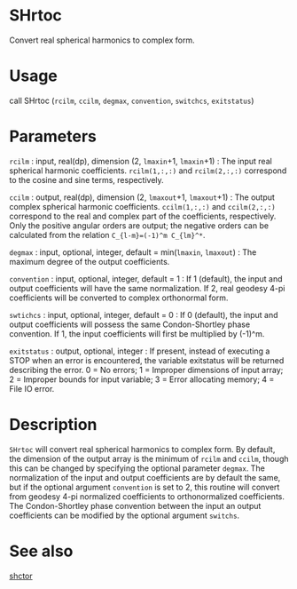 # SHrtoc

Convert real spherical harmonics to complex form.

# Usage

call SHrtoc (`rcilm`, `ccilm`, `degmax`, `convention`, `switchcs`, `exitstatus`)

# Parameters

`rcilm` : input, real(dp), dimension (2, `lmaxin`+1, `lmaxin`+1)
:   The input real spherical harmonic coefficients. `rcilm(1,:,:)` and `rcilm(2,:,:)` correspond to the cosine and sine terms, respectively.

`ccilm` : output, real(dp), dimension (2, `lmaxout`+1, `lmaxout`+1)
:   The output complex spherical harmonic coefficients. `ccilm(1,:,:)` and `ccilm(2,:,:)` correspond to the real and complex part of the coefficients, respectively. Only the positive angular orders are output; the negative orders can be calculated from the relation `C_{l-m}=(-1)^m C_{lm}^*`.

`degmax` : input, optional, integer, default = min(`lmaxin`, `lmaxout`)
:   The maximum degree of the output coefficients.

`convention` : input, optional, integer, default = 1
:   If 1 (default), the input and output coefficients will have the same normalization. If 2, real geodesy 4-pi coefficients will be converted to complex orthonormal form.

`swtichcs` : input, optional, integer, default = 0
:   If 0 (default), the input and output coefficients will possess the same Condon-Shortley phase convention. If 1, the input coefficients will first be multiplied by (-1)^m.

`exitstatus` : output, optional, integer
:   If present, instead of executing a STOP when an error is encountered, the variable exitstatus will be returned describing the error. 0 = No errors; 1 = Improper dimensions of input array; 2 = Improper bounds for input variable; 3 = Error allocating memory; 4 = File IO error.

# Description

`SHrtoc` will convert real spherical harmonics to complex form. By default, the dimension of the output array is the minimum of `rcilm` and `ccilm`, though this can be changed by specifying the optional parameter `degmax`. The normalization of the input and output coefficients are by default the same, but if the optional argument `convention` is set to 2, this routine will convert from geodesy 4-pi normalized coefficients to orthonormalized coefficients. The Condon-Shortley phase convention between the input an output coefficients can be modified by the optional argument `switchs`.

# See also

[shctor](shctor.html)
